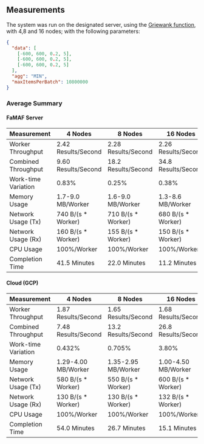 ## Measurements

The system was run on the designated server, using the [Griewank function](https://www.sfu.ca/~ssurjano/griewank.html), with 4,8 and 16 nodes; with the following parameters:

```json
{
  "data": [
    [-600, 600, 0.2, 5],
    [-600, 600, 0.2, 5],
    [-600, 600, 0.2, 5]
  ],
  "agg": "MIN",
  "maxItemsPerBatch": 10800000
}
```

### Average Summary

#### FaMAF Server

| Measurement         | 4 Nodes             | 8 Nodes             | 16 Nodes            |
|---------------------|---------------------|---------------------|---------------------|
| Worker Throughput   | 2.42 Results/Second | 2.28 Results/Second | 2.26 Results/Second |
| Combined Throughput | 9.60 Results/Second | 18.2 Results/Second | 34.8 Results/Second |
| Work-time Variation | 0.83%               | 0.25%               | 0.38%               |
| Memory Usage        | 1.7-9.0 MB/Worker   | 1.6-9.0 MB/Worker   | 1.3-8.6 MB/Worker   |
| Network Usage (Tx)  | 740 B/(s * Worker)  | 710 B/(s * Worker)  | 680 B/(s * Worker)  |
| Network Usage (Rx)  | 160 B/(s * Worker)  | 155 B/(s * Worker)  | 150 B/(s * Worker)  |
| CPU Usage           | 100%/Worker         | 100%/Worker         | 100%/Worker         |
| Completion Time     | 41.5 Minutes        | 22.0 Minutes        | 11.2 Minutes        |

#### Cloud (GCP)

| Measurement         | 4 Nodes             | 8 Nodes             | 16 Nodes            |
|---------------------|---------------------|---------------------|---------------------|
| Worker Throughput   | 1.87 Results/Second | 1.65 Results/Second | 1.68 Results/Second |
| Combined Throughput | 7.48 Results/Second | 13.2 Results/Second | 26.8 Results/Second |
| Work-time Variation | 0.432%              | 0.705%              | 3.80%               | 
| Memory Usage        | 1.29-4.00 MB/Worker | 1.35-2.95 MB/Worker | 1.00-4.50 MB/Worker |
| Network Usage (Tx)  | 580 B/(s * Worker)  | 550 B/(s * Worker)  | 600 B/(s * Worker)  |
| Network Usage (Rx)  | 130 B/(s * Worker)  | 130 B/(s * Worker)  | 132 B/(s * Worker)  |
| CPU Usage           | 100%/Worker         | 100%/Worker         | 100%/Worker         |
| Completion Time     | 54.0 Minutes        | 26.7 Minutes        | 15.1 Minutes        |


